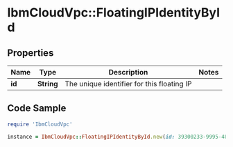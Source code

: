 # IbmCloudVpc::FloatingIPIdentityById

## Properties

Name | Type | Description | Notes
------------ | ------------- | ------------- | -------------
**id** | **String** | The unique identifier for this floating IP | 

## Code Sample

```ruby
require 'IbmCloudVpc'

instance = IbmCloudVpc::FloatingIPIdentityById.new(id: 39300233-9995-4806-89a5-3c1b6eb88689)
```


